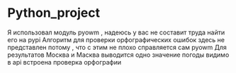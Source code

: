 # Python_project
Я использовал модуль pyowm , надеюсь у вас не составит труда найти его на pypi
Алгоритм для проверки орфографических ошибок здесь не представлен потому , что с этим не плохо справляется сам pyowm 
Для результатов Москва и Масква выводится одно значение погоды видимо в api встроена проверка орфографии
